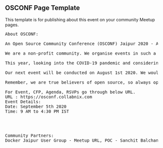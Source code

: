## OSCONF Page Template 


This template is for publishing about this event on your community Meetup pages.
<pre>
About OSCONF: 

An Open Source Community Conference (OSCONF) Jaipur 2020 - An Online Virtual Meetup Event is a platform to connect & bring all leading tech communities, Cloud native experts, Evangelists, DevOps & Developers together under one roof. It is a chateau of tech geeks.

We are a non-profit community. We organise events in such a way, In which everyone is allowed to interact with community leaders, ambassadors & open community contributors. 

This year, looking into the COVID-19 pandemic and considering the safety of everyone who is connected or wants to connect with us, all of our events will be conducted online. We promise that we will try to keep events as interactive as  physical.

Our next event will be conducted on August 1st 2020. We would cordially invite you to submit your session and workshop ideas. 

Remember, we are true believers of open source, so always open for all Innovative and geeky Ideas of sharing knowledge. Come up and join us if you have one.

For Event, CFP, Agenda, RSVPs go through below URL.
URL : https://osconf.collabnix.com
Event Details: 
Date: September 5th 2020
Time: 9 AM to 4:30 PM IST




Community Partners:
Docker Jaipur User Group - Meetup URL, POC - Sanchit Balchandani
</pre>
